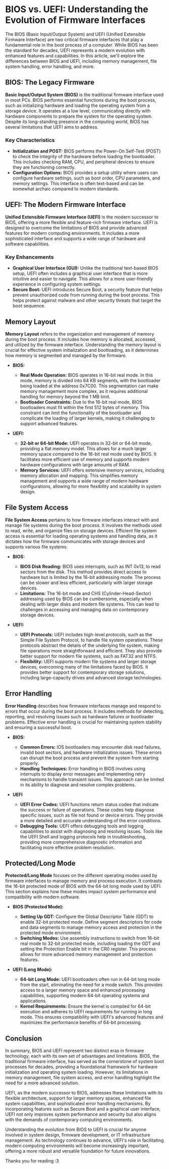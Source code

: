 # BIOS vs. UEFI: Understanding the Evolution of Firmware Interfaces

The BIOS (Basic Input/Output System) and UEFI (Unified Extensible Firmware Interface) are two critical firmware interfaces that play a fundamental role in the boot process of a computer. While BIOS has been the standard for decades, UEFI represents a modern evolution with enhanced features and capabilities. In this article, we'll explore the differences between BIOS and UEFI, including memory management, file system handling, error handling, and more.

## BIOS: The Legacy Firmware

**Basic Input/Output System (BIOS)** is the traditional firmware interface used in most PCs. BIOS performs essential functions during the boot process, such as initializing hardware and loading the operating system from a storage device. It operates at a low level, communicating directly with hardware components to prepare the system for the operating system. Despite its long-standing presence in the computing world, BIOS has several limitations that UEFI aims to address.

### Key Characteristics

- **Initialization and POST:** BIOS performs the Power-On Self-Test (POST) to check the integrity of the hardware before loading the bootloader. This includes checking RAM, CPU, and peripheral devices to ensure they are functioning correctly.
- **Configuration Options:** BIOS provides a setup utility where users can configure hardware settings, such as boot order, CPU parameters, and memory settings. This interface is often text-based and can be somewhat archaic compared to modern standards.

## UEFI: The Modern Firmware Interface

**Unified Extensible Firmware Interface (UEFI)** is the modern successor to BIOS, offering a more flexible and feature-rich firmware interface. UEFI is designed to overcome the limitations of BIOS and provide advanced features for modern computing environments. It includes a more sophisticated interface and supports a wide range of hardware and software capabilities.

### Key Enhancements

- **Graphical User Interface (GUI):** Unlike the traditional text-based BIOS setup, UEFI often includes a graphical user interface that is more intuitive and easier to navigate. This allows for a more user-friendly experience in configuring system settings.
- **Secure Boot:** UEFI introduces Secure Boot, a security feature that helps prevent unauthorized code from running during the boot process. This helps protect against malware and other security threats that target the boot sequence.

## Memory Layout

**Memory Layout** refers to the organization and management of memory during the boot process. It includes how memory is allocated, accessed, and utilized by the firmware interface. Understanding the memory layout is crucial for effective system initialization and bootloading, as it determines how memory is segmented and managed by the firmware.

- **BIOS:**
  - **Real Mode Operation:** BIOS operates in 16-bit real mode. In this mode, memory is divided into 64 KB segments, with the bootloader being loaded at the address 0x7C00. This segmentation can make memory management more complex, as it requires additional handling for memory beyond the 1 MB limit.
  - **Bootloader Constraints:** Due to the 16-bit real mode, BIOS bootloaders must fit within the first 512 bytes of memory. This constraint can limit the functionality of the bootloader and complicate the loading of larger kernels, making it challenging to support advanced features.

- **UEFI:**
  - **32-bit or 64-bit Mode:** UEFI operates in 32-bit or 64-bit mode, providing a flat memory model. This allows for a much larger memory space compared to the 16-bit real mode used by BIOS. It facilitates more efficient use of memory and supports modern hardware configurations with large amounts of RAM.
  - **Memory Services:** UEFI offers extensive memory services, including memory allocation and mapping. This simplifies memory management and supports a wide range of modern hardware configurations, allowing for more flexibility and scalability in system design.

## File System Access

**File System Access** pertains to how firmware interfaces interact with and manage file systems during the boot process. It involves the methods used to read, write, and organize files on storage devices. Efficient file system access is essential for loading operating systems and handling data, as it dictates how the firmware communicates with storage devices and supports various file systems.

- **BIOS:**
  - **BIOS Disk Reading:** BIOS uses interrupts, such as INT 0x13, to read sectors from the disk. This method provides direct access to hardware but is limited by the 16-bit addressing mode. The process can be slower and less efficient, particularly with larger storage devices.
  - **Limitations:** The 16-bit mode and CHS (Cylinder-Head-Sector) addressing used by BIOS can be cumbersome, especially when dealing with larger disks and modern file systems. This can lead to challenges in accessing and managing data on contemporary storage devices.

- **UEFI:**
  - **UEFI Protocols:** UEFI includes high-level protocols, such as the Simple File System Protocol, to handle file system operations. These protocols abstract the details of the underlying file system, making file operations more straightforward and efficient. They also provide better support for modern file systems, such as FAT32 and NTFS.
  - **Flexibility:** UEFI supports modern file systems and larger storage devices, overcoming many of the limitations faced by BIOS. It provides better support for contemporary storage solutions, including large-capacity drives and advanced storage technologies.

## Error Handling

**Error Handling** describes how firmware interfaces manage and respond to errors that occur during the boot process. It includes methods for detecting, reporting, and resolving issues such as hardware failures or bootloader problems. Effective error handling is crucial for maintaining system stability and ensuring a successful boot.

- **BIOS:**
  - **Common Errors:** IOS bootloaders may encounter disk read failures, invalid boot sectors, and hardware initialization issues. These errors can disrupt the boot process and prevent the system from starting properly.
  - **Handling Techniques:** Error handling in BIOS involves using interrupts to display error messages and implementing retry mechanisms to handle transient issues. This approach can be limited in its ability to diagnose and resolve complex problems.

- **UEFI**
  - **UEFI Error Codes:** UEFI functions return status codes that indicate the success or failure of operations. These codes help diagnose specific issues, such as file not found or device errors. They provide a more detailed and accurate understanding of the error conditions.
  - **Debugging Tools:** UEFI offers debugging tools and logging capabilities to assist with diagnosing and resolving issues. Tools like the UEFI Shell and logging protocols help in troubleshooting, providing more comprehensive diagnostic information and facilitating more effective problem resolution.

## Protected/Long Mode

**Protected/Long Mode** focuses on the different operating modes used by firmware interfaces to manage memory and process execution. It contrasts the 16-bit protected mode of BIOS with the 64-bit long mode used by UEFI. This section explains how these modes impact system performance and compatibility with modern software.

- **BIOS (Protected Mode):**
  - **Setting Up GDT:** Configure the Global Descriptor Table (GDT) to enable 32-bit protected mode. Define segment descriptors for code and data segments to manage memory access and protection in the protected mode environment.
  - **Switching Modes:** Use assembly instructions to switch from 16-bit real mode to 32-bit protected mode, including loading the GDT and setting the Protection Enable bit in the CR0 register. This process allows for more advanced memory management and protection features.
  
- **UEFI (Long Mode):**
  - **64-bit Long Mode:** UEFI bootloaders often run in 64-bit long mode from the start, eliminating the need for a mode switch. This provides access to a larger memory space and enhanced processing capabilities, supporting modern 64-bit operating systems and applications.
  - **Kernel Requirements:** Ensure the kernel is compiled for 64-bit execution and adheres to UEFI requirements for running in long mode. This ensures compatibility with UEFI's advanced features and maximizes the performance benefits of 64-bit processing.

## Conclusion

In summary, BIOS and UEFI represent two distinct eras in firmware technology, each with its own set of advantages and limitations. BIOS, the traditional firmware interface, has served as the cornerstone of system boot processes for decades, providing a foundational framework for hardware initialization and operating system loading. However, its limitations in memory management, file system access, and error handling highlight the need for a more advanced solution.

UEFI, as the modern successor to BIOS, addresses these limitations with its flexible architecture, support for larger memory spaces, enhanced file system capabilities, and sophisticated error handling mechanisms. By incorporating features such as Secure Boot and a graphical user interface, UEFI not only improves system performance and security but also aligns with the demands of contemporary computing environments.

Understanding the evolution from BIOS to UEFI is crucial for anyone involved in system design, firmware development, or IT infrastructure management. As technology continues to advance, UEFI's role in facilitating modern computing environments will become increasingly important, offering a more robust and versatile foundation for future innovations.

Thanks you for reading :3
